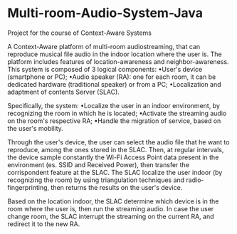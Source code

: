 # Multi-room-Audio-System-Java
Project for the course of Context-Aware Systems


A Context-Aware platform of multi-room audiostreaming, that can reproduce musical file audio in the indoor location where the user is.
The platform includes features of location-awareness and neighbor-awareness.  
This system is composed of 3 logical components:
•User's device (smartphone or PC);
•Audio speaker (RA): one for each room, it can be dedicated hardware (traditional speaker) or from a PC;
•Localization and adaptment of contents Server (SLAC).

Specifically, the system: •Localize the user in an indoor environment, by recognizing the room in which he is located;
                          •Activate the streaming audio on the room's respective RA;
                          •Handle the migration of service, based on the user's mobility.
                          
Through the user's device, the user can select the audio file that he want to reproduce, among the ones stored in the SLAC.
Then, at regular intervals, the device sample constantly the Wi-Fi Access Point data present in the environment (es.  SSID and Received Power), then transfer the corrispondent feature at the SLAC.
The SLAC localize the user indoor (by recognizing the room) by using triangulation techniques and radio-fingerprinting, then returns the results on the user's device.

Based on the location indoor, the SLAC determine which device is in the room where the user is, then run the streaming audio.
In case the user change room, the SLAC interrupt the streaming on the current RA, and redirect it to the new RA.
